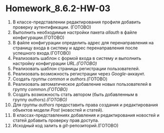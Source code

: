 # Homework_8.6.2-HW-03
<ol>
<li>В классе-представлении редактирования профиля добавить проверку аутентификации. (ГОТОВО)</li>
<li>Выполнить необходимые настройки пакета&nbsp;<em>allauth</em>&nbsp;в файле конфигурации.(ГОТОВО)</li>
<li>В файле конфигурации определить адрес для перенаправления на страницу входа в систему и адрес перенаправления после успешного входа.(ГОТОВО)</li>
<li>Реализовать&nbsp;шаблон с формой входа в систему и выполнить настройку конфигурации&nbsp;<em>URL.(ГОТОВО)</em></li>
<li>Реализовать шаблон страницы регистрации пользователей.</li>
<li>Реализовать&nbsp;возможность регистрации через&nbsp;<em>Google</em>-аккаунт.</li>
<li>Создать группы&nbsp;<em>common</em>&nbsp;и&nbsp;<em>authors</em>.(ГОТОВО)</li>
<li>Реализовать автоматическое добавление новых пользователей в группу&nbsp;<em>common.(ГОТОВО)</em></li>
<li>Создать возможность стать автором (быть добавленным в группу&nbsp;<em>authors).(ГОТОВО)</em></li>
<li>Для группы&nbsp;<em>authors</em>&nbsp;предоставить права создания и редактирования объектов модели&nbsp;<em>Post</em>&nbsp;(новостей и статей).</li>
<li>В классах-представлениях добавления и редактирования новостей и статей добавить проверку прав доступа.</li>
<li>Исходный код залить в&nbsp;<em>git</em>-репозиторий.(ГОТОВО)</li>
</ol>
